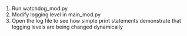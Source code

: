 1. Run watchdog_mod.py
2. Modify logging level in main_mod.py
3. Open the log file to see how simple print statements demonstrate that logging levels are being changed dynamically
